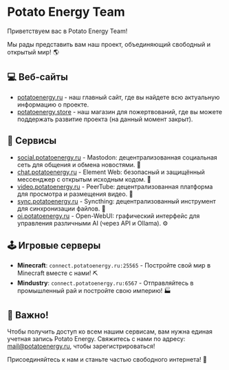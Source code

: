 # Potato Energy Team

Приветствуем вас в Potato Energy Team! 

Мы рады представить вам наш проект, объединяющий свободный и открытый мир! 🌎

## 💻 Веб-сайты

- [potatoenergy.ru](https://potatoenergy.ru/) - наш главный сайт, где вы найдете всю актуальную информацию о проекте.
- [potatoenergy.store](https://potatoenergy.store/) - наш магазин для пожертвований, где вы можете поддержать развитие проекта (на данный момент закрыт).

## 🚀 Сервисы

- [social.potatoenergy.ru](https://social.potatoenergy.ru/) - Mastodon: децентрализованная социальная сеть для общения и обмена новостями. 💬
- [chat.potatoenergy.ru](https://chat.potatoenergy.ru/) - Element Web: безопасный и защищённый мессенджер с открытым исходным кодом. 🔐
- [video.potatoenergy.ru](https://video.potatoenergy.ru/) - PeerTube: децентрализованная платформа для просмотра и размещения видео. 🎥
- [sync.potatoenergy.ru](https://sync.potatoenergy.ru/) - Syncthing: децентрализованный инструмент для синхронизации файлов. 🤝
- [oi.potatoenergy.ru](https://oi.potatoenergy.ru/) - Open-WebUI: графический интерфейс для управления различными AI (через API и Ollama). ⚙️

## 🕹 Игровые серверы

- **Minecraft**: `connect.potatoenergy.ru:25565` - Постройте свой мир в Minecraft вместе с нами! ⛏️
- **Mindustry**: `connect.potatoenergy.ru:6567` - Отправляйтесь в промышленный рай и постройте свою империю! 🏭

## 🔑 Важно!

Чтобы получить доступ ко всем нашим сервисам, вам нужна единая учетная запись Potato Energy. Свяжитесь с нами по адресу: [mail@potatoenergy.ru](mailto:mail@potatoenergy.ru), чтобы зарегистрироваться!

Присоединяйтесь к нам и станьте частью свободного интернета! 🚀
